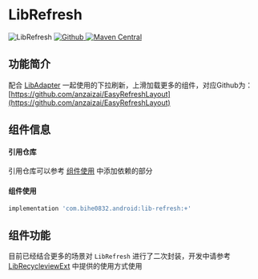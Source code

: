 # LibRefresh

![LibRefresh](https://img.shields.io/badge/AndroidAppFactory-LibRefresh-brightgreen)
[ ![Github](https://img.shields.io/badge/Github-LibRefresh-brightgreen?style=social) ](https://github.com/bihe0832/AndroidAppFactory/tree/master/LibRefresh)
[ ![Maven Central](https://img.shields.io/maven-central/v/com.bihe0832.android/lib-refresh)](https://search.maven.org/artifact/com.bihe0832.android/lib-refresh)

## 功能简介

配合 [LibAdapter](./lib-adapter.md) 一起使用的下拉刷新，上滑加载更多的组件，对应Github为：[https://github.com/anzaizai/EasyRefreshLayout](https://github.com/anzaizai/EasyRefreshLayout)

## 组件信息

#### 引用仓库

引用仓库可以参考 [组件使用](./../start.md) 中添加依赖的部分

#### 组件使用

```groovy
implementation 'com.bihe0832.android:lib-refresh:+'
```

## 组件功能

目前已经结合更多的场景对 `LibRefresh` 进行了二次封装，开发中请参考[LibRecycleviewExt](./lib-recycleview-ext.md) 中提供的使用方式使用